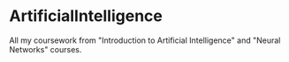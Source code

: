 # ArtificialIntelligence

All my coursework from "Introduction to Artificial Intelligence" and "Neural Networks" courses.

